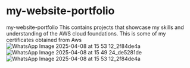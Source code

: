 # my-website-portfolio
my-website-portfolio
This  contains projects that showcase my skills and understanding of the AWS cloud foundations.
This is some of my certificates obtained from Aws![WhatsApp Image 2025-04-08 at 15 53 12_2f84de4a](https://github.com/user-attachments/assets/a541c82a-4b84-4ebf-beb3-28fa683b7bb9)![WhatsApp Image 2025-04-08 at 15 49 24_de5281de](https://github.com/user-attachments/assets/a4cb4653-8304-4c58-ace1-bdb681eafcac)![WhatsApp Image 2025-04-08 at 15 53 12_2f84de4a](https://github.com/user-attachments/assets/0251d5cd-de34-4240-8673-4f9e6e192dd0)



